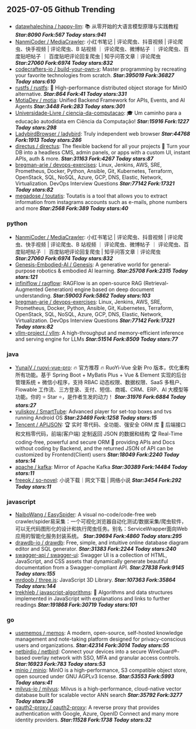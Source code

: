 ## 2025-07-05 Github Trending

### 
* [datawhalechina / happy-llm](https://github.com/datawhalechina/happy-llm): 📚 从零开始的大语言模型原理与实践教程 ***Star:8090 Fork:567 Today stars:941***
* [NanmiCoder / MediaCrawler](https://github.com/NanmiCoder/MediaCrawler): 小红书笔记 | 评论爬虫、抖音视频 | 评论爬虫、快手视频 | 评论爬虫、B 站视频 ｜ 评论爬虫、微博帖子 ｜ 评论爬虫、百度贴吧帖子 ｜ 百度贴吧评论回复爬虫 | 知乎问答文章｜评论爬虫 ***Star:27060 Fork:6974 Today stars:832***
* [codecrafters-io / build-your-own-x](https://github.com/codecrafters-io/build-your-own-x): Master programming by recreating your favorite technologies from scratch. ***Star:395019 Fork:36827 Today stars:610***
* [rustfs / rustfs](https://github.com/rustfs/rustfs): 🚀 High-performance distributed object storage for MinIO alternative. ***Star:864 Fork:41 Today stars:331***
* [MotiaDev / motia](https://github.com/MotiaDev/motia): Unified Backend Framework for APIs, Events, and AI Agents ***Star:3448 Fork:283 Today stars:301***
* [Universidade-Livre / ciencia-da-computacao](https://github.com/Universidade-Livre/ciencia-da-computacao): 🎓 Um caminho para a educação autodidata em Ciência da Computação! ***Star:15916 Fork:1227 Today stars:298***
* [LadybirdBrowser / ladybird](https://github.com/LadybirdBrowser/ladybird): Truly independent web browser ***Star:44768 Fork:1913 Today stars:286***
* [directus / directus](https://github.com/directus/directus): The flexible backend for all your projects 🐰 Turn your DB into a headless CMS, admin panels, or apps with a custom UI, instant APIs, auth & more. ***Star:31163 Fork:4267 Today stars:87***
* [bregman-arie / devops-exercises](https://github.com/bregman-arie/devops-exercises): Linux, Jenkins, AWS, SRE, Prometheus, Docker, Python, Ansible, Git, Kubernetes, Terraform, OpenStack, SQL, NoSQL, Azure, GCP, DNS, Elastic, Network, Virtualization. DevOps Interview Questions ***Star:77142 Fork:17321 Today stars:82***
* [megadose / toutatis](https://github.com/megadose/toutatis): Toutatis is a tool that allows you to extract information from instagrams accounts such as e-mails, phone numbers and more ***Star:2568 Fork:389 Today stars:40***

### python
* [NanmiCoder / MediaCrawler](https://github.com/NanmiCoder/MediaCrawler): 小红书笔记 | 评论爬虫、抖音视频 | 评论爬虫、快手视频 | 评论爬虫、B 站视频 ｜ 评论爬虫、微博帖子 ｜ 评论爬虫、百度贴吧帖子 ｜ 百度贴吧评论回复爬虫 | 知乎问答文章｜评论爬虫 ***Star:27060 Fork:6974 Today stars:832***
* [Genesis-Embodied-AI / Genesis](https://github.com/Genesis-Embodied-AI/Genesis): A generative world for general-purpose robotics & embodied AI learning. ***Star:25708 Fork:2315 Today stars:121***
* [infiniflow / ragflow](https://github.com/infiniflow/ragflow): RAGFlow is an open-source RAG (Retrieval-Augmented Generation) engine based on deep document understanding. ***Star:59003 Fork:5862 Today stars:103***
* [bregman-arie / devops-exercises](https://github.com/bregman-arie/devops-exercises): Linux, Jenkins, AWS, SRE, Prometheus, Docker, Python, Ansible, Git, Kubernetes, Terraform, OpenStack, SQL, NoSQL, Azure, GCP, DNS, Elastic, Network, Virtualization. DevOps Interview Questions ***Star:77142 Fork:17321 Today stars:82***
* [vllm-project / vllm](https://github.com/vllm-project/vllm): A high-throughput and memory-efficient inference and serving engine for LLMs ***Star:51514 Fork:8509 Today stars:77***

### java
* [YunaiV / ruoyi-vue-pro](https://github.com/YunaiV/ruoyi-vue-pro): 🔥 官方推荐 🔥 RuoYi-Vue 全新 Pro 版本，优化重构所有功能。基于 Spring Boot + MyBatis Plus + Vue & Element 实现的后台管理系统 + 微信小程序，支持 RBAC 动态权限、数据权限、SaaS 多租户、Flowable 工作流、三方登录、支付、短信、商城、CRM、ERP、AI 大模型等功能。你的 ⭐️ Star ⭐️，是作者生发的动力！ ***Star:31976 Fork:6884 Today stars:27***
* [yuliskov / SmartTube](https://github.com/yuliskov/SmartTube): Advanced player for set-top boxes and tvs running Android OS ***Star:23469 Fork:1258 Today stars:15***
* [Tencent / APIJSON](https://github.com/Tencent/APIJSON): 🏆 实时 零代码、全功能、强安全 ORM 库 🚀 后端接口和文档零代码，前端(客户端) 定制返回 JSON 的数据和结构 🏆 Real-Time coding-free, powerful and secure ORM 🚀 providing APIs and Docs without coding by Backend, and the returned JSON of API can be customized by Frontend(Client) users ***Star:18049 Fork:2240 Today stars:14***
* [apache / kafka](https://github.com/apache/kafka): Mirror of Apache Kafka ***Star:30389 Fork:14484 Today stars:11***
* [freeok / so-novel](https://github.com/freeok/so-novel): 小说下载｜网文下载 | 网络小说 ***Star:3454 Fork:292 Today stars:11***

### javascript
* [NaiboWang / EasySpider](https://github.com/NaiboWang/EasySpider): A visual no-code/code-free web crawler/spider易采集：一个可视化浏览器自动化测试/数据采集/爬虫软件，可以无代码图形化的设计和执行爬虫任务。别名：ServiceWrapper面向Web应用的智能化服务封装系统。 ***Star:39694 Fork:4860 Today stars:295***
* [drawdb-io / drawdb](https://github.com/drawdb-io/drawdb): Free, simple, and intuitive online database diagram editor and SQL generator. ***Star:31383 Fork:2244 Today stars:240***
* [swagger-api / swagger-ui](https://github.com/swagger-api/swagger-ui): Swagger UI is a collection of HTML, JavaScript, and CSS assets that dynamically generate beautiful documentation from a Swagger-compliant API. ***Star:27838 Fork:9145 Today stars:155***
* [mrdoob / three.js](https://github.com/mrdoob/three.js): JavaScript 3D Library. ***Star:107363 Fork:35864 Today stars:144***
* [trekhleb / javascript-algorithms](https://github.com/trekhleb/javascript-algorithms): 📝 Algorithms and data structures implemented in JavaScript with explanations and links to further readings ***Star:191868 Fork:30719 Today stars:101***

### go
* [usememos / memos](https://github.com/usememos/memos): A modern, open-source, self-hosted knowledge management and note-taking platform designed for privacy-conscious users and organizations. ***Star:42314 Fork:3014 Today stars:55***
* [netbirdio / netbird](https://github.com/netbirdio/netbird): Connect your devices into a secure WireGuard®-based overlay network with SSO, MFA and granular access controls. ***Star:16923 Fork:783 Today stars:53***
* [minio / minio](https://github.com/minio/minio): MinIO is a high-performance, S3 compatible object store, open sourced under GNU AGPLv3 license. ***Star:53553 Fork:5993 Today stars:41***
* [milvus-io / milvus](https://github.com/milvus-io/milvus): Milvus is a high-performance, cloud-native vector database built for scalable vector ANN search ***Star:35792 Fork:3277 Today stars:36***
* [oauth2-proxy / oauth2-proxy](https://github.com/oauth2-proxy/oauth2-proxy): A reverse proxy that provides authentication with Google, Azure, OpenID Connect and many more identity providers. ***Star:11528 Fork:1738 Today stars:32***
